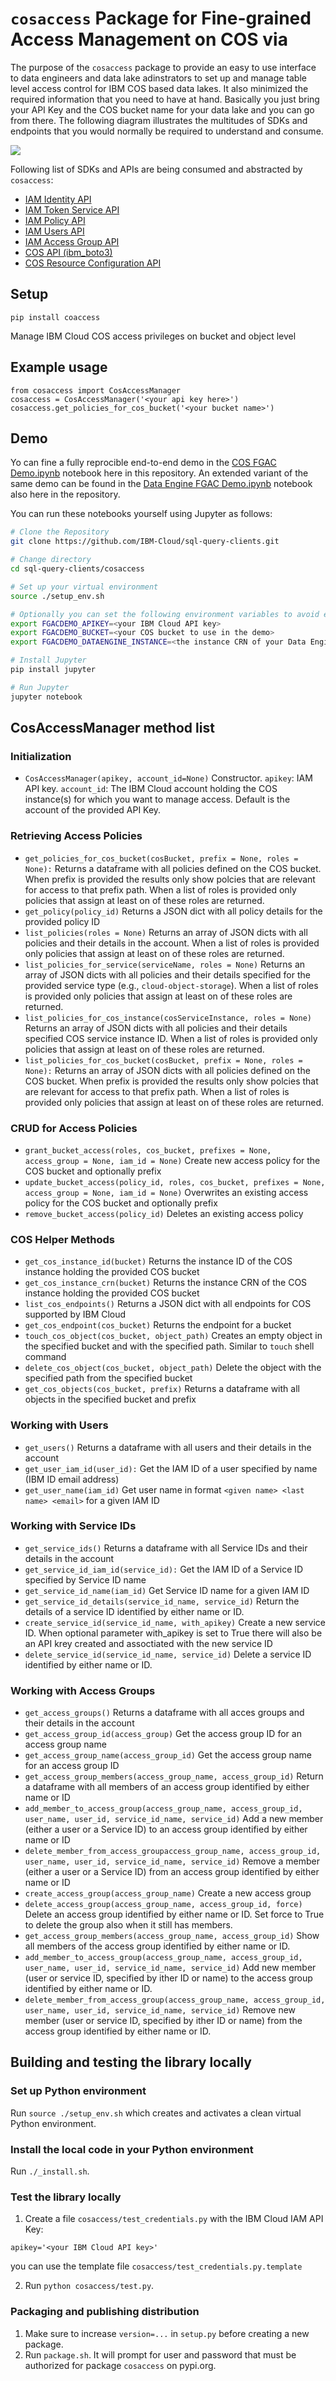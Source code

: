 # `cosaccess` Package for Fine-grained Access Management on COS via
The purpose of the `cosaccess` package to provide an easy to use interface to data engineers and data lake adinstrators to set up and manage table level access control for IBM COS based data lakes. It also minimized the required information that you need to have at hand. Basically you just bring your API Key and the COS bucket name for your data lake and you can go from there. The following diagram illustrates the multitudes of SDKs and endpoints that you would normally be required to understand and consume.
<br>



![](cosaccess.png?raw=true)

Following list of SDKs and APIs are being consumed and abstracted by `cosaccess`:
 * [IAM Identity API](https://cloud.ibm.com/apidocs/iam-identity-token-api?code=python#list-service-ids)
 * [IAM Token Service API](https://cloud.ibm.com/docs/account?topic=account-iamtoken_from_apikey)
 * [IAM Policy API](https://cloud.ibm.com/apidocs/iam-policy-management?code=python#list-policies)
 * [IAM Users API](https://cloud.ibm.com/apidocs/user-management?code=python#list-users)
 * [IAM Access Group API](https://cloud.ibm.com/apidocs/iam-access-groups?code=python#introduction)
 * [COS API (ibm_boto3)](https://cloud.ibm.com/docs/cloud-object-storage?topic=cloud-object-storage-python)
 * [COS Resource Configuration API](https://cloud.ibm.com/apidocs/cos/cos-configuration?code=python#getbucketconfig)

## Setup
```
pip install coaccess
```

Manage IBM Cloud COS access privileges on bucket and object level

## Example usage
```
from cosaccess import CosAccessManager
cosaccess = CosAccessManager('<your api key here>')
cosaccess.get_policies_for_cos_bucket('<your bucket name>')
```

## Demo
Yo can fine a fully reprocible end-to-end demo in the [COS FGAC Demo.ipynb](COS%20FGAC%20Demo.ipynb) notebook here in this repository. An extended variant of the same demo can be found in the [Data Engine FGAC Demo.ipynb](Data%20Engine%20FGAC%20Demo.ipynb) notebook also here in the repository.

You can run these notebooks yourself using Jupyter as follows:

```bash
# Clone the Repository
git clone https://github.com/IBM-Cloud/sql-query-clients.git

# Change directory
cd sql-query-clients/cosaccess

# Set up your virtual environment
source ./setup_env.sh

# Optionally you can set the following environment variables to avoid entering them in the notebook interactively:
export FGACDEMO_APIKEY=<your IBM Cloud API key>
export FGACDEMO_BUCKET=<your COS bucket to use in the demo>
export FGACDEMO_DATAENGINE_INSTANCE=<the instance CRN of your Data Engine standard plan instance>

# Install Jupyter
pip install jupyter

# Run Jupyter
jupyter notebook

```

## CosAccessManager method list
### Initialization
 * `CosAccessManager(apikey, account_id=None)` Constructor. `apikey`: IAM API key. `account_id`: The IBM Cloud account holding the COS instance(s) for which you want to manage access. Default is the account of the provided API Key.
### Retrieving Access Policies
 * `get_policies_for_cos_bucket(cosBucket, prefix = None, roles = None):` Returns a dataframe with all policies defined on the COS bucket. When prefix is provided the results only show polcies that are relevant for access to that prefix path. When a list of roles is provided only policies that assign at least on of these roles are returned.
 * `get_policy(policy_id)` Returns a JSON dict with all policy details for the provided policy ID
 * `list_policies(roles = None)` Returns an array of JSON dicts with all policies and their details in the account. When a list of roles is provided only policies that assign at least on of these roles are returned.
 * `list_policies_for_service(serviceName, roles = None)` Returns an array of JSON dicts with all policies and their details specified for the provided service type (e.g., `cloud-object-storage`). When a list of roles is provided only policies that assign at least on of these roles are returned.
 * `list_policies_for_cos_instance(cosServiceInstance, roles = None)` Returns an array of JSON dicts with all policies and their details specified COS service instance ID. When a list of roles is provided only policies that assign at least on of these roles are returned.
 * `list_policies_for_cos_bucket(cosBucket, prefix = None, roles = None):` Returns an array of JSON dicts with all policies defined on the COS bucket. When prefix is provided the results only show polcies that are relevant for access to that prefix path. When a list of roles is provided only policies that assign at least on of these roles are returned.
### CRUD for Access Policies
 * `grant_bucket_access(roles, cos_bucket, prefixes = None, access_group = None, iam_id = None)` Create new access policy for the COS bucket and optionally prefix
 * `update_bucket_access(policy_id, roles, cos_bucket, prefixes = None, access_group = None, iam_id = None)` Overwrites an existing access policy for the COS bucket and optionally prefix
 * `remove_bucket_access(policy_id)` Deletes an existing access policy
### COS Helper Methods
 * `get_cos_instance_id(bucket)` Returns the instance ID of the COS instance holding the provided COS bucket
 * `get_cos_instance_crn(bucket)` Returns the instance CRN of the COS instance holding the provided COS bucket
 * `list_cos_endpoints()` Returns a JSON dict with all endpoints for COS supported by IBM Cloud
 * `get_cos_endpoint(cos_bucket)` Returns the endpoint for a bucket
 * `touch_cos_object(cos_bucket, object_path)` Creates an empty object in the specified bucket and with the specified path. Similar to `touch` shell command
 * `delete_cos_object(cos_bucket, object_path)` Delete the object with the specified path from the specified bucket
 * `get_cos_objects(cos_bucket, prefix)` Returns a dataframe with all objects in the specified bucket and prefix
### Working with Users
 * `get_users()` Returns a dataframe with all users and their details in the account
 * `get_user_iam_id(user_id):` Get the IAM ID of a user specified by name (IBM ID email address)
 * `get_user_name(iam_id)` Get user name in format `<given name> <last name> <email>` for a given IAM ID
### Working with Service IDs
 * `get_service_ids()` Returns a dataframe with all Service IDs and their details in the account
 * `get_service_id_iam_id(service_id):` Get the IAM ID of a Service ID specified by Service ID name
 * `get_service_id_name(iam_id)` Get Service ID name for a given IAM ID
 * `get_service_id_details(service_id_name, service_id)` Return the details of a service ID identified by either name or ID.
 * `create_service_id(service_id_name, with_apikey)` Create a new service ID. When optional parameter with_apikey is set to True there will also be an API krey created and assoctiated with the new service ID
 * `delete_service_id(service_id_name, service_id)` Delete a service ID identified by either name or ID.
### Working with Access Groups
 * `get_access_groups()` Returns a dataframe with all acces groups and their details in the account
 * `get_access_group_id(access_group)` Get the access group ID for an access group name
 * `get_access_group_name(access_group_id)` Get the access group name for an access group ID
 * `get_access_group_members(access_group_name, access_group_id)` Return a dataframe with all members of an access group identified by either name or ID
 * `add_member_to_access_group(access_group_name, access_group_id, user_name, user_id, service_id_name, service_id)` Add a new member (either a user or a Service ID) to an access group identified by either name or ID
 * `delete_member_from_access_groupaccess_group_name, access_group_id, user_name, user_id, service_id_name, service_id)` Remove a member (either a user or a Service ID) from an access group identified by either name or ID
 * `create_access_group(access_group_name)` Create a new access group
 * `delete_access_group(access_group_name, access_group_id, force)` Delete an access group identified by either name or ID. Set force to True to delete the group also when it still has members.
 * `get_access_group_members(access_group_name, access_group_id)`  Show all members of the access group identified by either name or ID.
 * `add_member_to_access_group(access_group_name, access_group_id, user_name, user_id, service_id_name, service_id)` Add new member (user or service ID, specified by ither ID or name) to the access group identified by either name or ID.
 * `delete_member_from_access_group(access_group_name, access_group_id, user_name, user_id, service_id_name, service_id)` Remove new member (user or service ID, specified by ither ID or name) from the access group identified by either name or ID.

## Building and testing the library locally
### Set up Python environment
Run `source ./setup_env.sh` which creates and activates a clean virtual Python environment.
### Install the local code in your Python environment
Run `./_install.sh`.
### Test the library locally
1. Create a file `cosaccess/test_credentials.py` with the IBM Cloud IAM API Key:
```
apikey='<your IBM Cloud API key>'
```
you can use the template file `cosaccess/test_credentials.py.template`

2. Run `python cosaccess/test.py`.

### Packaging and publishing distribution
1. Make sure to increase `version=...` in `setup.py` before creating a new package.
2. Run `package.sh`. It will prompt for user and password that must be authorized for package `cosaccess` on pypi.org.
